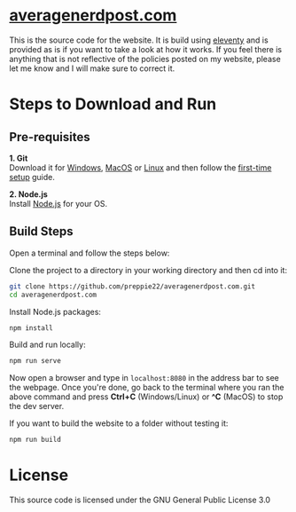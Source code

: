 # [averagenerdpost.com](www.averagenerdpost.com)

This is the source code for the website. It is build using [eleventy](https://www.11ty.dev/) and is provided as is if you want to take a look at how it works. If you feel there is anything that is not reflective of the policies posted on my website, please let me know and I will make sure to correct it.

# Steps to Download and Run

## Pre-requisites

**1. Git**  
Download it for [Windows](https://git-scm.com/downloads/win), [MacOS](https://git-scm.com/downloads/mac) or [Linux](https://git-scm.com/downloads/linux) and then follow the [first-time setup](https://git-scm.com/book/en/v2/Getting-Started-First-Time-Git-Setup) guide.

**2. Node.js**  
Install [Node.js](https://nodejs.org/en/download) for your OS.

## Build Steps
Open a terminal and follow the steps below:

Clone the project to a directory in your working directory and then cd into it: 
```bash
git clone https://github.com/preppie22/averagenerdpost.com.git
cd averagenerdpost.com
```

Install Node.js packages:
```bash
npm install
```

Build and run locally:
```bash 
npm run serve
```
Now open a browser and type in `localhost:8080` in the address bar to see the webpage. Once you're done, go back to the terminal where you ran the above command and press **Ctrl+C** (Windows/Linux) or **^C** (MacOS) to stop the dev server.

If you want to build the website to a folder without testing it:
```bash
npm run build
```

# License

This source code is licensed under the GNU General Public License 3.0